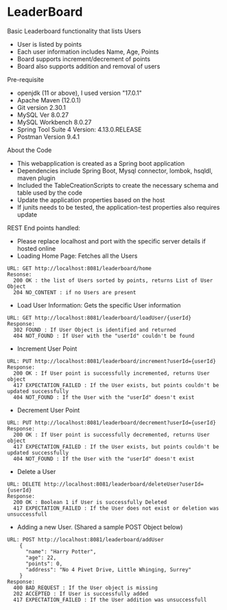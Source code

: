 # LeaderBoard
Basic Leaderboard functionality that lists Users
- User is listed by points
- Each user information includes Name, Age, Points
- Board supports increment/decrement of points
- Board also supports addition and removal of users

Pre-requisite
- openjdk (11 or above), I used version "17.0.1" 
- Apache Maven (12.0.1)
- Git version 2.30.1
- MySQL Ver 8.0.27 
- MySQL Workbench 8.0.27
- Spring Tool Suite 4 Version: 4.13.0.RELEASE
- Postman Version 9.4.1

About the Code
- This webapplication is created as a Spring boot application
- Dependencies include Spring Boot, Mysql connector, lombok, hsqldl, maven plugin
- Included the TableCreationScripts to create the necessary schema and table used by the code
- Update the application properties based on the host
- If junits needs to be tested, the application-test properties also requires update

REST End points handled:
- Please replace localhost and port with the specific server details if hosted online
- Loading Home Page: Fetches all the Users
```
URL: GET http://localhost:8081/leaderboard/home 
Resonse: 
  200 OK : the list of Users sorted by points, returns List of User Object
  204 NO_CONTENT : if no Users are present
```
- Load User Information: Gets the specific User information
```
URL: GET http://localhost:8081/leaderboard/loadUser/{userId}
Response: 
  302 FOUND : If User Object is identified and returned
  404 NOT_FOUND : If User with the "userId" couldn't be found
```
- Increment User Point
```
URL: PUT http://localhost:8081/leaderboard/increment?userId={userId}
Response:
  200 OK : If User point is successfully incremented, returns User object
  417 EXPECTATION_FAILED : If the User exists, but points couldn't be updated successfully
  404 NOT_FOUND : If the User with the "userId" doesn't exist
```
- Decrement User Point
```
URL: PUT http://localhost:8081/leaderboard/decrement?userId={userId}
Response:
  200 OK : If User point is successfully decremented, returns User object
  417 EXPECTATION_FAILED : If the User exists, but points couldn't be updated successfully
  404 NOT_FOUND : If the User with the "userId" doesn't exist
```
- Delete a User
```
URL: DELETE http://localhost:8081/leaderboard/deleteUser?userId={userId}
Response:
  200 OK : Boolean 1 if User is successfully Deleted
  417 EXPECTATION_FAILED : If the User does not exist or deletion was unsuccessfull
```
- Adding a new User. (Shared a sample POST Object below)
```
URL: POST http://localhost:8081/leaderboard/addUser
    {
      "name": "Harry Potter",
      "age": 22,
      "points": 0,
      "address": "No 4 Pivet Drive, Little Whinging, Surrey"
    } 
Response:
  400 BAD_REQUEST : If the User object is missing
  202 ACCEPTED : If User is successfully added
  417 EXPECTATION_FAILED : If the User addition was unsuccessfull
```
  
     
